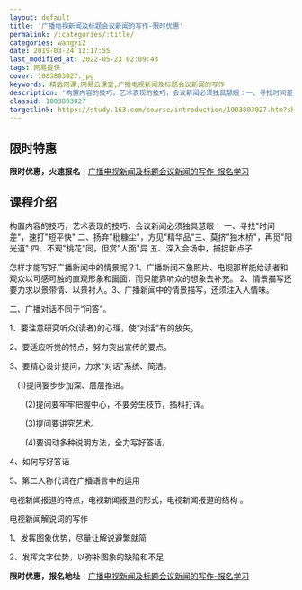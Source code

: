 ```yaml
---
layout: default
title: '广播电视新闻及标题会议新闻的写作-限时优惠'
permalink: /:categories/:title/
categories: wangyi2
date: 2019-03-24 12:17:55
last_modified_at: 2022-05-23 02:09:43
tags: 网易提供
cover: 1003803027.jpg
keywords: 精选网课,网易云课堂,广播电视新闻及标题会议新闻的写作
description: '构置内容的技巧，艺术表现的技巧，会议新闻必须独具慧眼：一、寻找时间差，速打短平快二、扬弃秕糠尘，方见精华品三、莫挤独木桥'
classid: 1003803027
targetlink: https://study.163.com/course/introduction/1003803027.htm?share=1&shareId=1025206652&utm_campaign=share&utm_medium=iphoneShare&utm_source=&utm_u=1025206652
---
```


## 限时特惠

**限时优惠，火速报名**：[广播电视新闻及标题会议新闻的写作-报名学习](https://study.163.com/course/introduction/1003803027.htm?share=1&shareId=1025206652&utm_campaign=share&utm_medium=iphoneShare&utm_source=&utm_u=1025206652)

## 课程介绍

构置内容的技巧，艺术表现的技巧，会议新闻必须独具慧眼： 一、寻找"时间差"，速打"短平快" 二、扬弃"秕糠尘"，方见"精华品"三、莫挤"独木桥"，再觅"阳光道" 四、不观"桃花"同，但赏"人面"异 五、深入会场中，捕捉新点子

  怎样才能写好广播新闻中的情景呢？1、广播新闻不象照片、电视那样能给读者和观众以可感可触的直观形象和画面，而只能靠听众的想象去补充。  2、情景描写还要力求以景带情、以景衬人。3、广播新闻中的情景描写，还须注入人情味。

  二、广播对话不同于“问答”。

1、要注意研究听众(读者)的心理，使“对话”有的放矢。

2、要适应听觉的特点，努力突出宣传的要点。

3、要精心设计提问，力求"对话"系统、简洁。

   　(1)提问要步步加深、层层推进。

　　(2)提问要牢牢把握中心，不要旁生枝节，插科打诨。

　　(3)提问要讲究艺术。

　　(4)要调动多种说明方法，全力写好答话。

4、如何写好答话

 5、第二人称代词在广播语言中的运用 

电视新闻报道的特点，电视新闻报道的形式，电视新闻报道的结构 。







  电视新闻解说词的写作

 1、发挥图象优势，尽量让解说避繁就简

 2、发挥文字优势，以弥补图象的缺陷和不足

**限时优惠，报名地址**：[广播电视新闻及标题会议新闻的写作-报名学习](https://study.163.com/course/introduction/1003803027.htm?share=1&shareId=1025206652&utm_campaign=share&utm_medium=iphoneShare&utm_source=&utm_u=1025206652)

